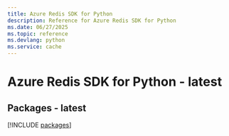```yaml
---
title: Azure Redis SDK for Python
description: Reference for Azure Redis SDK for Python
ms.date: 06/27/2025
ms.topic: reference
ms.devlang: python
ms.service: cache
---
```

# Azure Redis SDK for Python - latest
## Packages - latest
[!INCLUDE [packages](redis-index.md)]